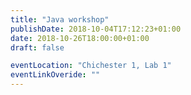 ```yaml
---
title: "Java workshop"
publishDate: 2018-10-04T17:12:23+01:00
date: 2018-10-26T18:00:00+01:00
draft: false

eventLocation: "Chichester 1, Lab 1"
eventLinkOveride: ""
---
```



